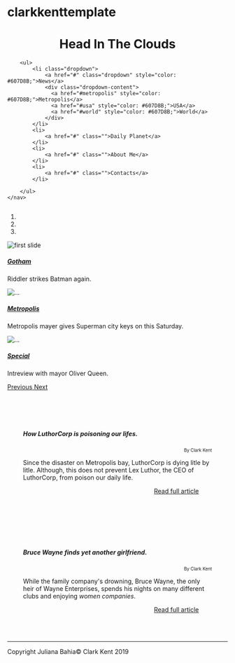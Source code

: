 # clarkkenttemplate
<!DOCTYPE html>
<html>
	
<head>
	<title>Head in the Clouds</title>
	<link rel="shortcut icon" href="https://66.media.tumblr.com/ae94cdaa9e60f23f0bf382f9707407b8/tumblr_pyagw1Xf5z1yvlv3eo1_500.png">
	<link rel="stylesheet" href="https://stackpath.bootstrapcdn.com/bootstrap/4.3.1/css/bootstrap.min.css" integrity="sha384-ggOyR0iXCbMQv3Xipma34MD+dH/1fQ784/j6cY/iJTQUOhcWr7x9JvoRxT2MZw1T" crossorigin="anonymous">
	<meta charset="utf-8">
    <meta name="viewport" content="width=device-width, initial-scale=1, shrink-to-fit=no">
    <link rel="stylesheet" href="https://stackpath.bootstrapcdn.com/bootstrap/4.3.1/css/bootstrap.min.css" integrity="sha384-ggOyR0iXCbMQv3Xipma34MD+dH/1fQ784/j6cY/iJTQUOhcWr7x9JvoRxT2MZw1T" crossorigin="anonymous">
    <link rel="stylesheet" type="text/css" href="css/cssKent.css">
    <script src="jquery-3.4.0.min.js"></script>
    <script src="scripts/navbar.js"></script>
</head>
<body>

	
  <h1 class="header-title dailyplanet" style="text-align: center;">Head In The Clouds</h1>
	<nav>

		<ul>
			<li class="dropdown">
				<a href="#" class="dropdown" style="color: #607D8B;">News</a>			    
			    <div class="dropdown-content">
			      <a href="#metropolis" style="color: #607D8B;">Metropolis</a>
			      <a href="#usa" style="color: #607D8B;">USA</a>
			      <a href="#world" style="color: #607D8B;">World</a>
			    </div>
			</li>
			<li>
			  	<a href="#" class="">Daily Planet</a>
			</li>
			<li>
			   	<a href="#" class="">About Me</a>
			</li>
			<li>
			   	<a href="#" class="">Contacts</a>	
			</li>

		</ul>		
	</nav>

<div class="pull-in">
<uib-carousel interval="options.interval">
<uib-slide ng-repeat="slide in ::data.slides" active="slide.active">
<div class="container">
<img ng-src="" sstyle=" margin-left:100px;margin-top:25px; width:300px; height :0px" role="presentation">
	<div class="bd-example">
  <div id="carouselExampleCaptions" class="carousel slide" data-ride="carousel">
    <ol class="carousel-indicators">
      <li data-target="#carouselExampleCaptions" data-slide-to="0" class="active"></li>
      <li data-target="#carouselExampleCaptions" data-slide-to="1"></li>
      <li data-target="#carouselExampleCaptions" data-slide-to="2"></li>
    </ol>
    <div class="carousel-inner">
      <div class="carousel-item active">
        <img src="https://66.media.tumblr.com/20e921b010d0b5d607207f7fa82d1e80/tumblr_pyagw1Xf5z1yvlv3eo3_1280.png" sstyle=" margin-left:100px;margin-top:25px; width:300px; height :0px" role="presentation" class="d-block w-100 img-fluid" alt="first slide">
        <div class="carousel-caption d-md-block">
          <a href="" class="carousel"><h5>Gotham</h5></a>
          <p>Riddler strikes Batman again.</p>
        </div>
      </div>
      <div class="carousel-item">
        <img src="https://66.media.tumblr.com/85d81c8f6e7e24b941f2f8d8d9a6cd32/tumblr_pyagw1Xf5z1yvlv3eo2_1280.png" sstyle=" margin-left:100px;margin-top:25px; width:300px; height :0px" role="presentation" class="d-block w-100" alt="...">
        <div class="carousel-caption d-md-block">
          <a href="" class="carousel"><h5>Metropolis</h5></a>
          <p>Metropolis mayer gives Superman city keys on this Saturday.</p>
        </div>
      </div>
      <div class="carousel-item">
        <img src="https://66.media.tumblr.com/f89cc6785b52a1303f715f1e01d90b31/tumblr_pyagw1Xf5z1yvlv3eo4_r1_540.png" sstyle=" margin-left:100px;margin-top:25px; width:300px; height :0px" role="presentation" class="d-block w-100" alt="...">
        <div class="carousel-caption d-md-block">
          <a class="carousel" href=""><h5>Special</h5></a>
          <p>Intreview with mayor Oliver Queen.</p>
        </div>
      </div>
    </div>
    <a class="carousel-control-prev" href="#carouselExampleCaptions" role="button" data-slide="prev" style="background-color: rgb(0,0,0,0);">
      <span class="carousel-control-prev-icon" aria-hidden="true"></span>
      <span class="sr-only">Previous</span>
    </a>
    <a class="carousel-control-next" style="background-color: rgb(0,0,0,0);" href="#carouselExampleCaptions" role="button" data-slide="next">
      <span class="carousel-control-next-icon" aria-hidden="true"></span>
      <span class="sr-only">Next</span>
    </a>
  </div>
</div>
</a>
</div>
</uib-slide>
</uib-carousel>
</div>
<br><br>
<div class="container">
<div style="align-self: center; width: absolute;">
<div class="card">
  <div class="card-body" style="padding: 2.25rem;">
    <h5 class="card-title">How LuthorCorp is poisoning our lifes.</h5>
    <p style="text-align: right;">
	<font style="font-size: 10px; text-align: right;">By Clark Kent</font>
    <p class="card-text">Since the disaster on Metropolis bay, LuthorCorp is dying litle by litle. Although, this does not prevent Lex Luthor, the CEO of LuthorCorp, from poison our daily life.</p>
    <p style="text-align: right; padding-right: 30px"><a href="#" class="card-link">Read full article</a></p>
  </div>
</div>
<br>
<div class="card">
  <div class="card-body" style="padding: 2.25rem;">
    <h5 class="card-title">Bruce Wayne finds yet another girlfriend.</h5>
    <p class="card-text">
	<p style="text-align: right;">
	<font style="font-size: 10px; text-align: right;">By Clark Kent</font>
	</p>
	<p>While the family company's drowning, Bruce Wayne, the only heir of Wayne Enterprises, spends his nights on many different clubs and enjoying <i>women companies</i>.</p></p>
    <p style="text-align: right; padding-right: 30px"><a href="#" class="card-link">Read full article</a></p>
  </div>
</div>
</div>
</div>

<p><hr>
<div class="container">
<p class="copyright text-muted">Copyright Juliana Bahia&copy; Clark Kent 2019</p>
</div>
</p>
<script src="https://code.jquery.com/jquery-3.3.1.slim.min.js" integrity="sha384-q8i/X+965DzO0rT7abK41JStQIAqVgRVzpbzo5smXKp4YfRvH+8abtTE1Pi6jizo" crossorigin="anonymous"></script>
<script src="https://cdnjs.cloudflare.com/ajax/libs/popper.js/1.14.7/umd/popper.min.js" integrity="sha384-UO2eT0CpHqdSJQ6hJty5KVphtPhzWj9WO1clHTMGa3JDZwrnQq4sF86dIHNDz0W1" crossorigin="anonymous"></script>
<script src="https://stackpath.bootstrapcdn.com/bootstrap/4.3.1/js/bootstrap.min.js" integrity="sha384-JjSmVgyd0p3pXB1rRibZUAYoIIy6OrQ6VrjIEaFf/nJGzIxFDsf4x0xIM+B07jRM" crossorigin="anonymous"></script>
</body>
</html>


